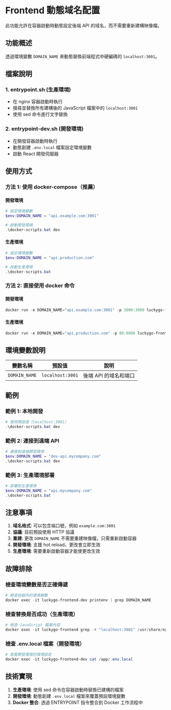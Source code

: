 # Frontend 動態域名配置

此功能允許在容器啟動時動態設定後端 API 的域名，而不需要重新建構映像檔。

## 功能概述

透過環境變數 `DOMAIN_NAME` 來動態替換前端程式中硬編碼的 `localhost:3001`。

## 檔案說明

### 1. entrypoint.sh (生產環境)
- 在 nginx 容器啟動時執行
- 搜尋並替換所有建構後的 JavaScript 檔案中的 `localhost:3001`
- 使用 sed 命令進行文字替換

### 2. entrypoint-dev.sh (開發環境)
- 在開發容器啟動時執行
- 動態創建 `.env.local` 檔案設定環境變數
- 啟動 React 開發伺服器

## 使用方式

### 方法 1: 使用 docker-compose（推薦）

#### 開發環境
```powershell
# 設定環境變數
$env:DOMAIN_NAME = "api.example.com:3001"

# 啟動開發環境
.\docker-scripts.bat dev
```

#### 生產環境
```powershell
# 設定環境變數
$env:DOMAIN_NAME = "api.production.com"

# 啟動生產環境
.\docker-scripts.bat
```

### 方法 2: 直接使用 docker 命令

#### 開發環境
```powershell
docker run -e DOMAIN_NAME="api.example.com:3001" -p 3000:3000 luckygo-frontend-dev
```

#### 生產環境
```powershell
docker run -e DOMAIN_NAME="api.production.com" -p 80:8080 luckygo-frontend
```

## 環境變數說明

| 變數名稱 | 預設值 | 說明 |
|---------|--------|------|
| `DOMAIN_NAME` | `localhost:3001` | 後端 API 的域名和端口 |

## 範例

### 範例 1: 本地開發
```powershell
# 使用預設值（localhost:3001）
.\docker-scripts.bat dev
```

### 範例 2: 連接到遠端 API
```powershell
# 連接到遠端開發環境
$env:DOMAIN_NAME = "dev-api.mycompany.com"
.\docker-scripts.bat dev
```

### 範例 3: 生產環境部署
```powershell
# 部署到生產環境
$env:DOMAIN_NAME = "api.mycompany.com"
.\docker-scripts.bat
```

## 注意事項

1. **域名格式**: 可以包含端口號，例如 `example.com:3001`
2. **協議**: 目前預設使用 HTTP 協議
3. **重建**: 更改 `DOMAIN_NAME` 不需要重建映像檔，只需重新啟動容器
4. **開發環境**: 支援 hot reload，更改會立即生效
5. **生產環境**: 需要重新啟動容器才能使更改生效

## 故障排除

### 檢查環境變數是否正確傳遞
```powershell
# 檢查容器內的環境變數
docker exec -it luckygo-frontend-dev printenv | grep DOMAIN_NAME
```

### 檢查替換是否成功（生產環境）
```powershell
# 檢查 JavaScript 檔案內容
docker exec -it luckygo-frontend grep -r "localhost:3001" /usr/share/nginx/html/
```

### 檢查 .env.local 檔案（開發環境）
```powershell
# 查看開發環境的環境設定
docker exec -it luckygo-frontend-dev cat /app/.env.local
```

## 技術實現

1. **生產環境**: 使用 sed 命令在容器啟動時替換已建構的檔案
2. **開發環境**: 動態創建 `.env.local` 檔案來覆蓋預設環境變數
3. **Docker 整合**: 透過 ENTRYPOINT 指令整合到 Docker 工作流程中
